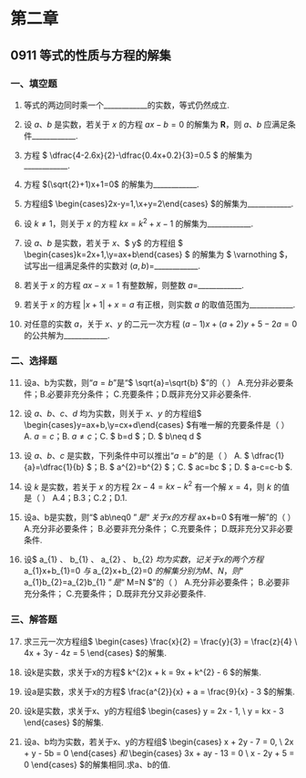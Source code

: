 # 第二章

## 0911 等式的性质与方程的解集

### 一、填空题

1. 等式的两边同时乘一个\_\_\_\_\_\_\_\_\_\_\_\_的实数，等式仍然成立.

2. 设 $a$、$b$ 是实数，若关于 $x$ 的方程 $ax-b=0$ 的解集为 $\mathbf{R}$，则  $a$、$b$  应满足条件\_\_\_\_\_\_\_\_\_\_\_\_.

3. 方程 $ \dfrac{4-2.6x}{2}-\dfrac{0.4x+0.2}{3}=0.5 $ 的解集为\_\_\_\_\_\_\_\_\_\_\_\_.

4. 方程 $(\sqrt{2}+1)x+1=0$ 的解集为\_\_\_\_\_\_\_\_\_\_\_\_.

5. 方程组$ \begin{cases}2x-y=1,\\x+y=2\end{cases} $的解集为\_\_\_\_\_\_\_\_\_\_\_\_.

6. 设 $k\neq1$，则关于 $x$ 的方程 $kx=k^{2}+x-1$ 的解集为\_\_\_\_\_\_\_\_\_\_\_\_.

7. 设 $a$、$b$ 是实数，若关于 $x$、$ y$ 的方程组 $ \begin{cases}k=2x+1,\\y=ax+b\end{cases} $ 的解集为 $ \varnothing $，试写出一组满足条件的实数对 $(a,b)=$\_\_\_\_\_\_\_\_\_\_\_\_.

8. 若关于 $x$ 的方程 $ax-x=1$ 有整数解，则整数 $a=$\_\_\_\_\_\_\_\_\_\_\_\_.

9. 若关于 $x$ 的方程 $|x+1|+x=a$ 有正根，则实数 $a$ 的取值范围为\_\_\_\_\_\_\_\_\_\_\_\_.

10. 对任意的实数 $a$，关于 $x$、$y$ 的二元一次方程 $(a-1)x+(a+2)y+5-2a=0$ 的公共解为\_\_\_\_\_\_\_\_\_\_\_\_.

### 二、选择题

11. 设a、b为实数，则“$a=b$”是“$ \sqrt{a}=\sqrt{b} $”的（ ）
A.充分非必要条件；B.必要非充分条件；
C.充要条件；D.既非充分又非必要条件.

12. 设 $a$、$b$、$c$、$d$ 均为实数，则关于 $x$、$y$ 的方程组$ \begin{cases}y=ax+b,\\y=cx+d\end{cases} $有唯一解的充要条件是（ ）
A. $a=c$；B. $a\neq c$；C. $ b=d $；D. $ b\neq d $

13. 设 $a$、$b$、$c$ 是实数，下列条件中可以推出“$a=b$”的是（ ）
A. $ \dfrac{1}{a}=\dfrac{1}{b} $；B. $ a^{2}=b^{2} $；C. $ ac=bc $；D. $ a-c=c-b $.

14. 设 $k$ 是实数，若关于 $x$ 的方程 $2x-4=kx-k^{2}$ 有一个解 $x=4$，则 $k$ 的值是（ ）
A.4；B.3；C.2；D.1.

15. 设a、b是实数，则“$ ab\neq0 $”是“关于x的方程$ ax+b=0 $有唯一解”的（ ）
A.充分非必要条件；
B.必要非充分条件；
C.充要条件；
D.既非充分又非必要条件.

16. 设$ a_{1} $、$ b_{1} $、$ a_{2} $、$ b_{2} $均为实数，记关于x的两个方程$ a_{1}x+b_{1}=0 $与$ a_{2}x+b_{2}=0 $的解集分别为M、N，则“$ a_{1}b_{2}=a_{2}b_{1} $”是“$ M=N $”的（ ）
A.充分非必要条件；
B.必要非充分条件；
C.充要条件；
D.既非充分又非必要条件.

### 三、解答题

17. 求三元一次方程组$ \begin{cases} \frac{x}{2} = \frac{y}{3} = \frac{z}{4} \\ 4x + 3y - 4z = 5 \end{cases} $的解集.

18. 设k是实数，求关于x的方程$ k^{2}x + k = 9x + k^{2} - 6 $的解集.

19. 设a是实数，求关于x的方程$ \frac{a^{2}}{x} + a = \frac{9}{x} - 3 $的解集.

20. 设k是实数，求关于x、y的方程组$ \begin{cases} y = 2x - 1, \\ y = kx - 3 \end{cases} $的解集.

21. 设a、b均为实数，若关于x、y的方程组$ \begin{cases} x + 2y - 7 = 0, \\ 2x + y - 5b = 0 \end{cases} $和$ \begin{cases} 3x + ay - 13 = 0 \\ x - 2y + 5 = 0 \end{cases} $的解集相同.求a、b的值.